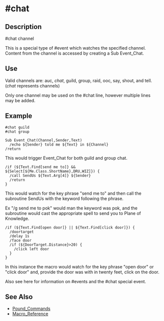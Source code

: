 # \#chat

## Description

\#chat channel

This is a special type of \#event which watches the specified channel. Content from the channel is accessed by creating a Sub Event\_Chat.

## Use

Valid channels are: auc, _chat_, guild, group, raid, ooc, say, shout, and tell. (_chat_ represents channels)

Only one channel may be used on the \#chat line, however multiple lines may be added.

## Example

```text
#chat guild
#chat group

Sub Event_Chat(Channel,Sender,Text)
  /echo ${Sender} told me ${Text} in ${Channel}
/return
```

This would trigger Event\_Chat for both guild and group chat.

```text
/if (${Text.Find[send me to]} && ${Select[${Me.Class.ShortName},DRU,WIZ]}) {
  /call SendUs ${Text.Arg[4]} ${Sender}
  /return
}
```

This would watch for the key phrase "send me to" and then call the subroutine SendUs with the keyword following the phrase.

Ex "/g send me to pok" would man the keyword was pok, and the subroutine would cast the appropriate spell to send you to Plane of Knowledge.

```text
/if (${Text.Find[open door]} || ${Text.Find[click door]}) {
  /doortarget
  /delay 1s
  /face door
  /if (${DoorTarget.Distance}>20) {
    /click left door
  }
}
```

In this instance the macro would watch for the key phrase "open door" or "click door" and, provide the door was with in twenty feet, click on the door.

Also see here for information on \#events and the \#chat special event.

## See Also

* [Pound\_Commands](./)
* [Macro\_Reference](../../../documentation/macro-reference.md)

